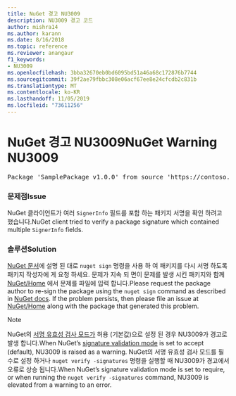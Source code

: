 ```yaml
---
title: NuGet 경고 NU3009
description: NU3009 경고 코드
author: mishra14
ms.author: karann
ms.date: 8/16/2018
ms.topic: reference
ms.reviewer: anangaur
f1_keywords:
- NU3009
ms.openlocfilehash: 3bba32670eb0bd6095bd51a46a68c172876b7744
ms.sourcegitcommit: 39f2ae79fbbc308e06acf67ee8e24cfcdb2c831b
ms.translationtype: MT
ms.contentlocale: ko-KR
ms.lasthandoff: 11/05/2019
ms.locfileid: "73611256"
---
```

# <a name="nuget-warning-nu3009"></a><span data-ttu-id="3e6ac-103">NuGet 경고 NU3009</span><span class="sxs-lookup"><span data-stu-id="3e6ac-103">NuGet Warning NU3009</span></span>

<pre>Package 'SamplePackage v1.0.0' from source 'https://contoso.com/index.json': The package signature file does not contain exactly one primary signature.</pre>

### <a name="issue"></a><span data-ttu-id="3e6ac-104">문제점</span><span class="sxs-lookup"><span data-stu-id="3e6ac-104">Issue</span></span>

<span data-ttu-id="3e6ac-105">NuGet 클라이언트가 여러 `SignerInfo` 필드를 포함 하는 패키지 서명을 확인 하려고 했습니다.</span><span class="sxs-lookup"><span data-stu-id="3e6ac-105">NuGet client tried to verify a package signature which contained multiple `SignerInfo` fields.</span></span>


### <a name="solution"></a><span data-ttu-id="3e6ac-106">솔루션</span><span class="sxs-lookup"><span data-stu-id="3e6ac-106">Solution</span></span>

<span data-ttu-id="3e6ac-107">[NuGet 문서](https://docs.microsoft.com/nuget/create-packages/sign-a-package)에 설명 된 대로 `nuget sign` 명령을 사용 하 여 패키지를 다시 서명 하도록 패키지 작성자에 게 요청 하세요. 문제가 지속 되 면이 문제를 발생 시킨 패키지와 함께 [NuGet/Home](https://github.com/NuGet/Home/issues) 에서 문제를 파일에 입력 합니다.</span><span class="sxs-lookup"><span data-stu-id="3e6ac-107">Please request the package author to re-sign the package using the `nuget sign` command as described in [NuGet docs](https://docs.microsoft.com/nuget/create-packages/sign-a-package). If the problem persists, then please file an issue at [NuGet/Home](https://github.com/NuGet/Home/issues) along with the package that generated this problem.</span></span>


> [!Note]
> <span data-ttu-id="3e6ac-108">NuGet의 [서명 유효성 검사 모드가](https://docs.microsoft.com/nuget/consume-packages/installing-signed-packages#configure-package-signature-requirements) 허용 (기본값)으로 설정 된 경우 NU3009가 경고로 발생 합니다.</span><span class="sxs-lookup"><span data-stu-id="3e6ac-108">When NuGet’s [signature validation mode](https://docs.microsoft.com/nuget/consume-packages/installing-signed-packages#configure-package-signature-requirements) is set to accept (default), NU3009 is raised as a warning.</span></span> <span data-ttu-id="3e6ac-109">NuGet의 서명 유효성 검사 모드를 필수로 설정 하거나 `nuget verify -signatures` 명령을 실행할 때 NU3009가 경고에서 오류로 상승 됩니다.</span><span class="sxs-lookup"><span data-stu-id="3e6ac-109">When NuGet’s signature validation mode is set to require, or when running the `nuget verify -signatures` command, NU3009 is elevated from a warning to an error.</span></span> 
